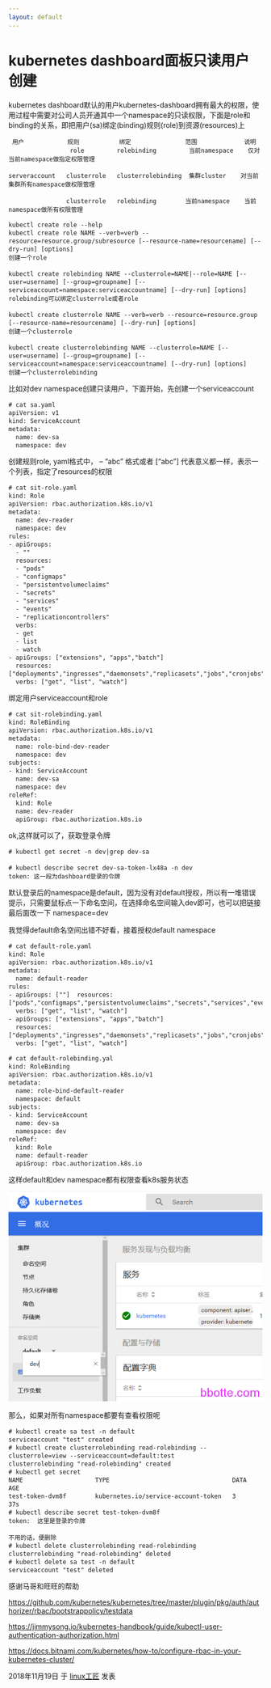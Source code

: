```yaml
---
layout: default
---
```


# kubernetes dashboard面板只读用户创建

kubernetes dashboard默认的用户kubernetes-dashboard拥有最大的权限，使用过程中需要对公司人员开通其中一个namespace的只读权限，下面是role和binding的关系，即把用户(sa)绑定(binding)规则(role)到资源(resources)上

```
 用户            规则           绑定               范围             说明
                 role         rolebinding         当前namespace    仅对当前namespace做指定权限管理
					    
serveraccount   clusterrole   clusterrolebinding  集群cluster	   对当前集群所有namespace做权限管理
 
                clusterrole   rolebinding        当前namespace    当前namespace做所有权限管理
```

```
kubectl create role --help
kubectl create role NAME --verb=verb --resource=resource.group/subresource [--resource-name=resourcename] [--dry-run] [options]
创建一个role
 
kubectl create rolebinding NAME --clusterrole=NAME|--role=NAME [--user=username] [--group=groupname] [--serviceaccount=namespace:serviceaccountname] [--dry-run] [options]
rolebinding可以绑定clusterrole或者role
 
kubectl create clusterrole NAME --verb=verb --resource=resource.group [--resource-name=resourcename] [--dry-run] [options]
创建一个clusterrole
 
kubectl create clusterrolebinding NAME --clusterrole=NAME [--user=username] [--group=groupname] [--serviceaccount=namespace:serviceaccountname] [--dry-run] [options]
创建一个clusterrolebinding
```

比如对dev namespace创建只读用户，下面开始，先创建一个serviceaccount

```
# cat sa.yaml 
apiVersion: v1
kind: ServiceAccount
metadata:
  name: dev-sa
  namespace: dev
```

创建规则role,  yaml格式中， – “abc” 格式或者 [“abc”] 代表意义都一样，表示一个列表，指定了resources的权限

```
# cat sit-role.yaml 
kind: Role
apiVersion: rbac.authorization.k8s.io/v1
metadata:
  name: dev-reader
  namespace: dev
rules:
- apiGroups:
  - ""
  resources:
  - "pods"
  - "configmaps"
  - "persistentvolumeclaims"
  - "secrets"
  - "services"
  - "events"
  - "replicationcontrollers"
  verbs:
  - get
  - list
  - watch
- apiGroups: ["extensions", "apps","batch"]
  resources: ["deployments","ingresses","daemonsets","replicasets","jobs","cronjobs","statefulsets"]
  verbs: ["get", "list", "watch"]
```

绑定用户serviceaccount和role

```
# cat sit-rolebinding.yaml 
kind: RoleBinding
apiVersion: rbac.authorization.k8s.io/v1
metadata:
  name: role-bind-dev-reader
  namespace: dev
subjects:
- kind: ServiceAccount
  name: dev-sa
  namespace: dev
roleRef:
  kind: Role
  name: dev-reader
  apiGroup: rbac.authorization.k8s.io
```

ok,这样就可以了，获取登录令牌

```
# kubectl get secret -n dev|grep dev-sa
 
# kubectl describe secret dev-sa-token-lx48a -n dev
token: 这一段为dashboard登录的令牌
```

默认登录后的namespace是default，因为没有对default授权，所以有一堆错误提示，只需要鼠标点一下命名空间，在选择命名空间输入dev即可，也可以把链接最后面改一下 namespace=dev

我觉得default命名空间出错不好看，接着授权default namespace

```
# cat default-role.yaml
kind: Role
apiVersion: rbac.authorization.k8s.io/v1
metadata:
  name: default-reader
rules:
- apiGroups: [""]  resources: ["pods","configmaps","persistentvolumeclaims","secrets","services","events","replicationcontrollers"]
  verbs: ["get", "list", "watch"]
- apiGroups: ["extensions", "apps","batch"]
  resources: ["deployments","ingresses","daemonsets","replicasets","jobs","cronjobs","statefulsets"]
  verbs: ["get", "list", "watch"]
```

```
# cat default-rolebinding.yal 
kind: RoleBinding
apiVersion: rbac.authorization.k8s.io/v1
metadata:
  name: role-bind-default-reader
  namespace: default
subjects:
- kind: ServiceAccount
  name: dev-sa
  namespace: dev
roleRef:
  kind: Role
  name: default-reader
  apiGroup: rbac.authorization.k8s.io
```

这样default和dev namespace都有权限查看k8s服务状态

![kubernetes dashboard面板只读用户创建 - 第1张](../images/2018/11/k8s-dashboard-readonly.png)

那么，如果对所有namespace都要有查看权限呢

```
# kubectl create sa test -n default
serviceaccount "test" created
# kubectl create clusterrolebinding read-rolebinding --clusterrole=view --serviceaccount=default:test
clusterrolebinding "read-rolebinding" created
# kubectl get secret
NAME                    TYPE                                  DATA      AGE
test-token-dvm8f        kubernetes.io/service-account-token   3         37s
# kubectl describe secret test-token-dvm8f
token:  这里是登录的令牌
 
不用的话，便删除
# kubectl delete clusterrolebinding read-rolebinding
clusterrolebinding "read-rolebinding" deleted
# kubectl delete sa test -n default
serviceaccount "test" deleted
```

感谢马哥和旺旺的帮助

<https://github.com/kubernetes/kubernetes/tree/master/plugin/pkg/auth/authorizer/rbac/bootstrappolicy/testdata>

<https://jimmysong.io/kubernetes-handbook/guide/kubectl-user-authentication-authorization.html>

<https://docs.bitnami.com/kubernetes/how-to/configure-rbac-in-your-kubernetes-cluster/>



2018年11月19日 于 [linux工匠](http://www.bbotte.com/) 发表